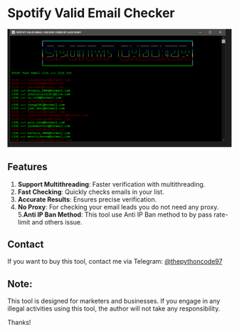 # Spotify Valid Email Checker

![image](https://raw.githubusercontent.com/alexrony21/Spotify-Valid-Email-Checker/refs/heads/main/Spotify_Valid_Email_Checker.png)

## Features

1. **Support Multithreading**: Faster verification with multithreading.
2. **Fast Checking**: Quickly checks emails in your list.
3. **Accurate Results**: Ensures precise verification.
4. **No Proxy**: For checking your email leads you do not need any proxy.
5.**Anti IP Ban Method**: This tool use Anti IP Ban method to by pass rate-limit and others issue.

## Contact

If you want to buy this tool, contact me via Telegram: [@thepythoncode97](https://t.me/thepythoncode97)

## Note:
This tool is designed for marketers and businesses. If you engage in any illegal activities using this tool, the author will not take any responsibility.

Thanks!
